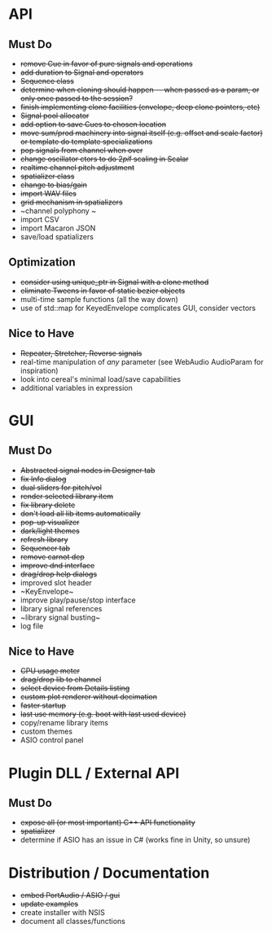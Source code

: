 # API
## Must Do
- ~~remove Cue in favor of pure signals and operations~~
- ~~add duration to Signal and operators~~
- ~~Sequence class~~
- ~~determine when cloning should happen -- when passed as a param, or only once passed to the session?~~
- ~~finish implementing clone facilities (envelope, deep clone pointers, etc)~~ 
- ~~Signal pool allocator~~ 
- ~~add option to save Cues to chosen location~~
- ~~move sum/prod machinery into signal itself (e.g. offset and scale factor) or template do template specializations~~ 
- ~~pop signals from channel when over~~
- ~~change oscillator ctors to do 2*pi*f scaling in Scalar~~
- ~~realtime channel pitch adjustment~~
- ~~spatializer class~~
- ~~change to bias/gain~~
- ~~import WAV files~~
- ~~grid mechanism in spatializers~~
- ~channel polyphony ~
- import CSV
- import Macaron JSON
- save/load spatializers

## Optimization
- ~~consider using unique_ptr in Signal with a clone method~~
- ~~eliminate Tweens in favor of static bezier objects~~
- multi-time sample functions (all the way down)
- use of std::map for KeyedEnvelope complicates GUI, consider vectors

## Nice to Have
- ~~Repeater, Stretcher, Reverse signals~~
- real-time manipulation of *any* parameter (see WebAudio AudioParam for inspiration)
- look into cereal's minimal load/save capabilities
- additional variables in expression

# GUI
## Must Do
- ~~Abstracted signal nodes in Designer tab~~
- ~~fix Info dialog~~
- ~~dual sliders for pitch/vol~~
- ~~render selected library item~~
- ~~fix library delete~~
- ~~don't load all lib items automatically~~
- ~~pop-up visualizer~~
- ~~dark/light themes~~
- ~~refresh library~~
- ~~Sequencer tab~~
- ~~remove carnot dep~~
- ~~improve dnd interface~~
- ~~drag/drop help dialogs~~
- improved slot header
- ~KeyEnvelope~
- improve play/pause/stop interface
- library signal references
- ~library signal busting~
- log file

## Nice to Have
- ~~CPU usage meter~~
- ~~drag/drop lib to channel~~
- ~~select device from Details listing~~
- ~~custom plot renderer without decimation~~
- ~~faster startup~~
- ~~last use memory (e.g. boot with last used device)~~
- copy/rename library items
- custom themes
- ASIO control panel

# Plugin DLL / External API
## Must Do
- ~~expose all (or most important) C++ API functionality~~
- ~~spatializer~~
- determine if ASIO has an issue in C# (works fine in Unity, so unsure)

# Distribution / Documentation
- ~~embed PortAudio / ASIO / gui~~
- ~~update examples~~
- create installer with NSIS
- document all classes/functions

